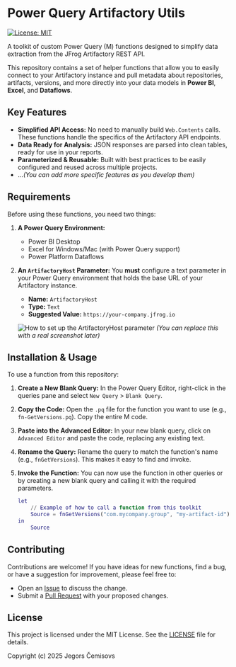# Power Query Artifactory Utils

[![License: MIT](https://img.shields.io/badge/License-MIT-yellow.svg)](https://opensource.org/licenses/MIT)

A toolkit of custom Power Query (M) functions designed to simplify data extraction from the JFrog Artifactory REST API.

This repository contains a set of helper functions that allow you to easily connect to your Artifactory instance and pull metadata about repositories, artifacts, versions, and more directly into your data models in **Power BI**, **Excel**, and **Dataflows**.

## Key Features

* **Simplified API Access:** No need to manually build `Web.Contents` calls. These functions handle the specifics of the Artifactory API endpoints.
* **Data Ready for Analysis:** JSON responses are parsed into clean tables, ready for use in your reports.
* **Parameterized & Reusable:** Built with best practices to be easily configured and reused across multiple projects.
* ...*(You can add more specific features as you develop them)*

## Requirements

Before using these functions, you need two things:

1.  **A Power Query Environment:**
    * Power BI Desktop
    * Excel for Windows/Mac (with Power Query support)
    * Power Platform Dataflows

2.  **An `ArtifactoryHost` Parameter:**
    You **must** configure a text parameter in your Power Query environment that holds the base URL of your Artifactory instance.

    * **Name:** `ArtifactoryHost`
    * **Type:** `Text`
    * **Suggested Value:** `https://your-company.jfrog.io`

    ![How to set up the ArtifactoryHost parameter](https://i.imgur.com/your-image-url-here.png)
    *(You can replace this with a real screenshot later)*

## Installation & Usage

To use a function from this repository:

1.  **Create a New Blank Query:** In the Power Query Editor, right-click in the queries pane and select `New Query` > `Blank Query`.

2.  **Copy the Code:** Open the `.pq` file for the function you want to use (e.g., `fn-GetVersions.pq`). Copy the entire M code.

3.  **Paste into the Advanced Editor:** In your new blank query, click on `Advanced Editor` and paste the code, replacing any existing text.

4.  **Rename the Query:** Rename the query to match the function's name (e.g., `fnGetVersions`). This makes it easy to find and invoke.

5.  **Invoke the Function:** You can now use the function in other queries or by creating a new blank query and calling it with the required parameters.

    ```m
    let
        // Example of how to call a function from this toolkit
        Source = fnGetVersions("com.mycompany.group", "my-artifact-id")
    in
        Source
    ```

## Contributing

Contributions are welcome! If you have ideas for new functions, find a bug, or have a suggestion for improvement, please feel free to:

* Open an [Issue](https://github.com/your-username/powerquery-artifactory-utils/issues) to discuss the change.
* Submit a [Pull Request](https://github.com/your-username/powerquery-artifactory-utils/pulls) with your proposed changes.

## License

This project is licensed under the MIT License. See the [LICENSE](LICENSE) file for details.

Copyright (c) 2025 Jegors Čemisovs
